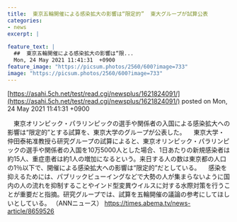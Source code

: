 ```yaml
---
title:  東京五輪開催による感染拡大の影響は“限定的”  東大グループが試算公表  
categories:
- news
excerpt: |
  
feature_text: |
  ##  東京五輪開催による感染拡大の影響は“限...
  Mon, 24 May 2021 11:41:31  +0900
feature_image: "https://picsum.photos/2560/600?image=733"
image: "https://picsum.photos/2560/600?image=733"
---
```


[https://asahi.5ch.net/test/read.cgi/newsplus/1621824091/](https://asahi.5ch.net/test/read.cgi/newsplus/1621824091/)
posted on Mon, 24 May 2021 11:41:31  +0900

<!--more-->

　東京オリンピック・パラリンピックの選手や関係者の入国による感染拡大への影響は“限定的”とする試算を、東京大学のグループが公表した。 　東京大学・仲田泰祐准教授ら研究グループの試算によると、東京オリンピック・パラリンピックの選手や関係者の入国を10万5000人とした場合、1日あたりの新規感染者は約15人、重症患者は約1人の増加になるという。来日する人の数は東京都の人口の1％以下で、開催による感染拡大への影響は“限定的”だとしている。 　感染を抑えるためには、パブリックビューイングなどで大勢の人が集まらないように国内の人の流れを抑制することやインド型変異ウイルスに対する水際対策を行うことが重要だと指摘。研究グループでは、試算を五輪開催の議論の参考にしてほしいとしている。 （ANNニュース） https://times.abema.tv/news-article/8659526
